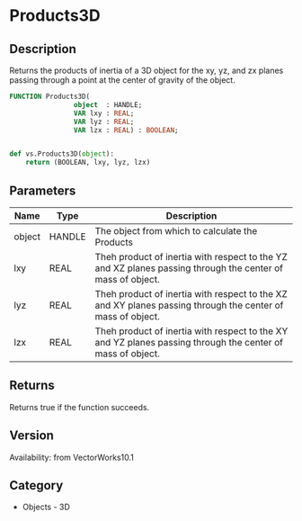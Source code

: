 # Products3D

## Description
Returns the products of inertia of a 3D object for the xy, yz, and zx planes passing through a point at the center of gravity of the object.

```pascal
FUNCTION Products3D(
				object  : HANDLE;
				VAR lxy : REAL;
				VAR lyz : REAL;
				VAR lzx : REAL) : BOOLEAN;
```

```python

def vs.Products3D(object):
    return (BOOLEAN, lxy, lyz, lzx)
```

## Parameters
|Name|Type|Description|
|---|---|---|
|object|HANDLE|The object from which to calculate the Products|
|lxy|REAL|Theh product of inertia with respect to the YZ and XZ planes passing through the center of mass of object.|
|lyz|REAL|Theh product of inertia with respect to the XZ and XY planes passing through the center of mass of object.|
|lzx|REAL|Theh product of inertia with respect to the XY and YZ planes passing through the center of mass of object.|

## Returns
Returns true if the function succeeds.

## Version
Availability: from VectorWorks10.1
## Category
* Objects - 3D

